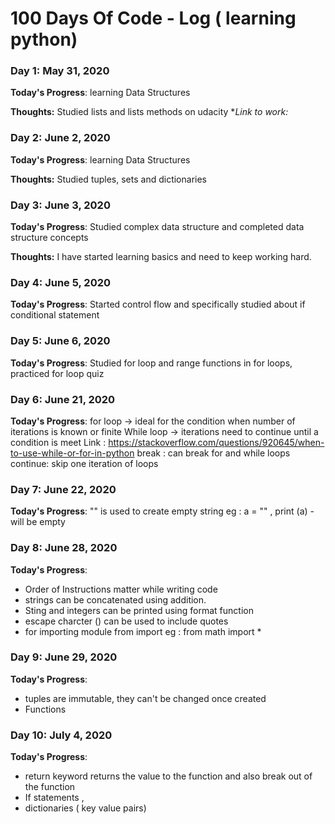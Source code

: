 # 100 Days Of Code - Log ( learning python)

### Day 1: May 31, 2020

**Today's Progress**: learning Data Structures

**Thoughts:** Studied lists and lists methods on udacity
**Link to work:*

### Day 2: June 2, 2020

**Today's Progress**: learning Data Structures

**Thoughts:** Studied tuples, sets and dictionaries

### Day 3: June 3, 2020

**Today's Progress**: Studied complex data structure and completed data structure concepts

**Thoughts:** I have started learning basics and need to keep working hard.

### Day 4: June 5, 2020

**Today's Progress**: Started control flow and specifically studied about if conditional statement

### Day 5: June 6, 2020
**Today's Progress**: Studied for loop and range functions in for loops, practiced for loop quiz

### Day 6: June 21, 2020
**Today's Progress**:
  for loop -> ideal for the condition when number of iterations is known or finite
  While loop -> iterations need to continue until a condition is meet
  Link : https://stackoverflow.com/questions/920645/when-to-use-while-or-for-in-python
  break : can break for and while loops
  continue: skip one iteration of loops

### Day 7: June 22, 2020
**Today's Progress**:
  "" is used to create empty string
  eg : a = "" , print (a) -will be empty

### Day 8: June 28, 2020
**Today's Progress**:
 - Order of Instructions matter while writing  code
 - strings can be concatenated using addition.
 - Sting and integers can be printed using format function
 - escape charcter (\) can be used to include quotes
 - for importing module from  <module> import <specific> eg : from math import *

### Day 9: June 29, 2020
**Today's Progress**:
- tuples are immutable, they can't be changed once created
- Functions 
### Day 10: July 4, 2020
**Today's Progress**:
- return keyword returns the value to the function and also break out of the function
- If statements ,
- dictionaries ( key value pairs)
